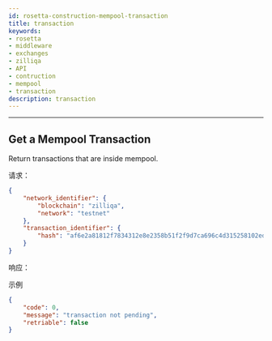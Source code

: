 ```yaml
---
id: rosetta-construction-mempool-transaction
title: transaction
keywords: 
- rosetta
- middleware
- exchanges
- zilliqa
- API
- contruction
- mempool
- transaction
description: transaction
---
```


---

## Get a Mempool Transaction

Return transactions that are inside mempool.

请求：

```json
{
    "network_identifier": {
        "blockchain": "zilliqa",
        "network": "testnet"
    },
    "transaction_identifier": {
        "hash": "af6e2a81812f7834312e8e2358b51f2f9d7ca696c4d315258102ed868389a7c1"
    }
}
```

响应：

示例

```json
{
    "code": 0,
    "message": "transaction not pending",
    "retriable": false
}
```